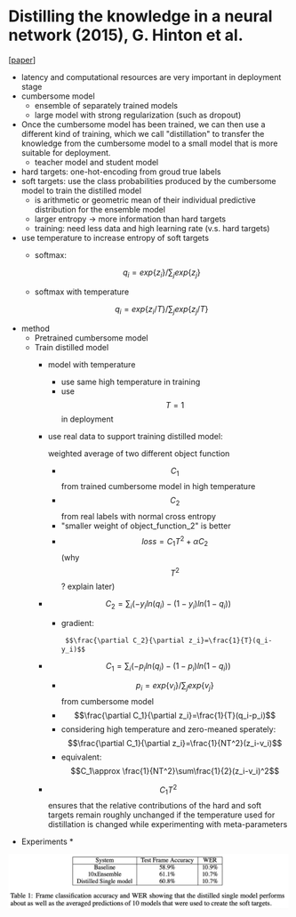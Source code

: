 # Distilling the knowledge in a neural network \(2015\), G. Hinton et al.

\[[paper](http://arxiv.org/pdf/1503.02531)\] 

* latency and computational resources are very important in deployment stage
* cumbersome model
  * ensemble of separately trained models
  * large model with strong regularization \(such as dropout\)
* Once the cumbersome model has been trained, we can then use a different kind of training, which we call "distillation" to transfer the knowledge from the cumbersome model to a small model that is more suitable for deployment.
  * teacher model and student model
* hard targets: one-hot-encoding from groud true labels
* soft targets: use the class probabilities produced by the cumbersome model to train the distilled model
  * is arithmetic or geometric mean of their individual predictive distribution for the ensemble model
  * larger entropy -&gt; more information than hard targets
  * training: need less data and high learning rate \(v.s. hard targets\)
* use temperature to increase entropy of soft targets
  * softmax:

    $$
    q_i=exp\{z_i\}/\sum_j exp\{z_j\}
    $$

  * softmax with temperature

    $$
    q_i=exp\{z_i/T\}/\sum_j exp\{z_j/T\}
    $$
* method
  * Pretrained cumbersome model
  * Train distilled model
    * model with temperature
      * use same high temperature in training
      * use $$T=1$$ in deployment
    * use real data to support training distilled model: 

      weighted average of two different object function

      * $$C_1$$ from trained cumbersome model in high temperature
      * $$C_2$$ from real labels with normal cross entropy
      * "smaller weight of object\_function\_2" is better
      * $$loss=C_1T^2+\alpha C_2$$  \(why $$T^2$$ ? explain later\)

    * $$C_2=\sum_i (-y_iln(q_i)-(1-y_i)ln(1-q_i))$$ 

      * gradient: 

             $$\frac{\partial C_2}{\partial z_i}=\frac{1}{T}(q_i-y_i)$$ 

    * $$C_1=\sum_i (-p_iln(q_i)-(1-p_i)ln(1-q_i))$$ 
      * $$p_i=exp\{v_i\}/\sum_j exp\{v_j\}$$ from cumbersome model
      * $$\frac{\partial C_1}{\partial z_i}=\frac{1}{T}(q_i-p_i)$$ 
      * considering high temperature and zero-meaned sperately: $$\frac{\partial C_1}{\partial z_i}=\frac{1}{NT^2}(z_i-v_i)$$ 
      * equivalent: $$C_1\approx \frac{1}{NT^2}\sum\frac{1}{2}(z_i-v_i)^2$$ 
    * $$C_1T^2$$ ensures that the relative contributions of the hard and soft targets remain roughly unchanged if the temperature used for distillation is changed while experimenting with meta-parameters
* Experiments
  * 

![](../.gitbook/assets/screenshot.png)

